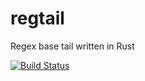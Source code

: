 # regtail
Regex base tail written in Rust

[![Build Status](https://travis-ci.org/StoneDot/regtail.svg?branch=master)](https://travis-ci.org/StoneDot/regtail)